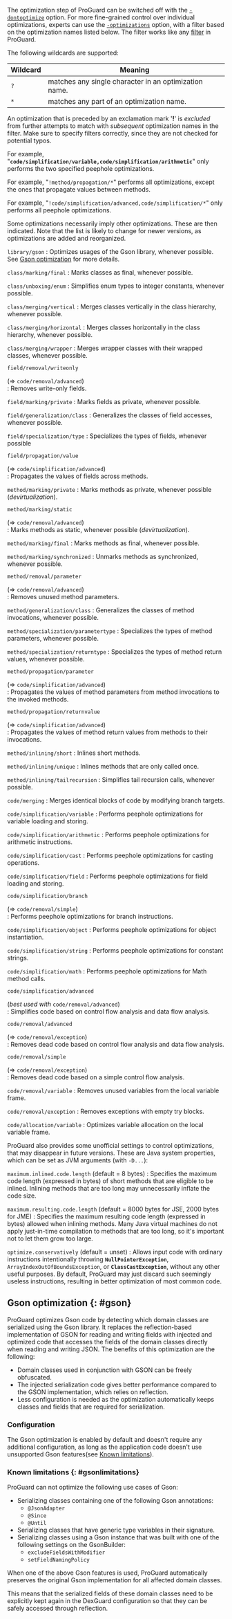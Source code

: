 The optimization step of ProGuard can be switched off with the
[`-dontoptimize`](usage.md#dontoptimize) option. For more fine-grained
control over individual optimizations, experts can use the
[`-optimizations`](usage.md#optimizations) option, with a filter based
on the optimization names listed below. The filter works like any
[filter](usage.md#filters) in ProGuard.

The following wildcards are supported:

| Wildcard | Meaning
|-----|-------------------------------------------------------
| `?` | matches any single character in an optimization name.
| `*` | matches any part of an optimization name.

An optimization that is preceded by an exclamation mark '**!**' is
*excluded* from further attempts to match with *subsequent* optimization
names in the filter. Make sure to specify filters correctly, since they
are not checked for potential typos.

For example,
"**`code/simplification/variable,code/simplification/arithmetic`**" only
performs the two specified peephole optimizations.

For example, "`!method/propagation/*`" performs all optimizations,
except the ones that propagate values between methods.

For example, "`!code/simplification/advanced,code/simplification/*`"
only performs all peephole optimizations.

Some optimizations necessarily imply other optimizations. These are then
indicated. Note that the list is likely to change for newer versions, as
optimizations are added and reorganized.

`library/gson`
: Optimizes usages of the Gson library, whenever possible. See [Gson
  optimization](optimizations.md#gson) for more details.

`class/marking/final`
: Marks classes as final, whenever possible.

`class/unboxing/enum`
: Simplifies enum types to integer constants, whenever possible.

`class/merging/vertical`
: Merges classes vertically in the class hierarchy, whenever possible.

`class/merging/horizontal`
: Merges classes horizontally in the class hierarchy, whenever possible.

`class/merging/wrapper`
: Merges wrapper classes with their wrapped classes, whenever possible.

`field/removal/writeonly`<div>(⇒ `code/removal/advanced`)</div>
: Removes write-only fields.

`field/marking/private`
: Marks fields as private, whenever possible.

`field/generalization/class`
: Generalizes the classes of field accesses, whenever possible.

`field/specialization/type`
: Specializes the types of fields, whenever possible

`field/propagation/value`<div>(⇒ `code/simplification/advanced`)</div>
: Propagates the values of fields across methods.

`method/marking/private`
: Marks methods as private, whenever possible (*devirtualization*).

`method/marking/static`<div>(⇒ `code/removal/advanced`)</div>
: Marks methods as static, whenever possible (*devirtualization*).

`method/marking/final`
: Marks methods as final, whenever possible.

`method/marking/synchronized`
: Unmarks methods as synchronized, whenever possible.

`method/removal/parameter`<div>(⇒ `code/removal/advanced`)</div>
: Removes unused method parameters.

`method/generalization/class`
: Generalizes the classes of method invocations, whenever possible.

`method/specialization/parametertype`
: Specializes the types of method parameters, whenever possible.

`method/specialization/returntype`
: Specializes the types of method return values, whenever possible.

`method/propagation/parameter`<div>(⇒ `code/simplification/advanced`)</div>
: Propagates the values of method parameters from method invocations to the
  invoked methods.

`method/propagation/returnvalue`<div>(⇒ `code/simplification/advanced`)</div>
: Propagates the values of method return values from methods to their
  invocations.

`method/inlining/short`
: Inlines short methods.

`method/inlining/unique`
: Inlines methods that are only called once.

`method/inlining/tailrecursion`
: Simplifies tail recursion calls, whenever possible.

`code/merging`
: Merges identical blocks of code by modifying branch targets.

`code/simplification/variable`
: Performs peephole optimizations for variable loading and storing.

`code/simplification/arithmetic`
: Performs peephole optimizations for arithmetic instructions.

`code/simplification/cast`
: Performs peephole optimizations for casting operations.

`code/simplification/field`
: Performs peephole optimizations for field loading and storing.

`code/simplification/branch`<div>(⇒ `code/removal/simple`)</div>
: Performs peephole optimizations for branch instructions.

`code/simplification/object`
: Performs peephole optimizations for object instantiation.

`code/simplification/string`
: Performs peephole optimizations for constant strings.

`code/simplification/math`
: Performs peephole optimizations for Math method calls.

`code/simplification/advanced`<div>(*best used with* `code/removal/advanced`)</div>
: Simplifies code based on control flow analysis and data flow analysis.

`code/removal/advanced`<div>(⇒ `code/removal/exception`)</div>
: Removes dead code based on control flow analysis and data flow analysis.

`code/removal/simple`<div>(⇒ `code/removal/exception`)</div>
: Removes dead code based on a simple control flow analysis.

`code/removal/variable`
: Removes unused variables from the local variable frame.

`code/removal/exception`
: Removes exceptions with empty try blocks.

`code/allocation/variable`
: Optimizes variable allocation on the local variable frame.

ProGuard also provides some unofficial settings to control
optimizations, that may disappear in future versions. These are Java
system properties, which can be set as JVM arguments (with `-D...`):

`maximum.inlined.code.length` (default = 8 bytes)
: Specifies the maximum code length (expressed in bytes) of short methods
  that are eligible to be inlined. Inlining methods that are too long may
  unnecessarily inflate the code size.

`maximum.resulting.code.length` (default = 8000 bytes for JSE, 2000 bytes for JME)
: Specifies the maximum resulting code length (expressed in bytes) allowed
  when inlining methods. Many Java virtual machines do not apply just-in-time
  compilation to methods that are too long, so it's important not to let them
  grow too large.

`optimize.conservatively` (default = unset)
: Allows input code with ordinary instructions intentionally throwing
  **`NullPointerException`**, `ArrayIndexOutOfBoundsException`, or
  **`ClassCastException`**, without any other useful purposes. By default,
  ProGuard may just discard such seemingly useless instructions,
  resulting in better optimization of most common code.

## Gson optimization {: #gson}

ProGuard optimizes Gson code by detecting which domain classes are serialized
using the Gson library. It replaces the reflection-based implementation of
GSON for reading and writing fields with injected and optimized code that
accesses the fields of the domain classes directly when reading and writing
JSON. The benefits of this optimization are the following:

- Domain classes used in conjunction with GSON can be freely obfuscated.
- The injected serialization code gives better performance compared to the
  GSON implementation, which relies on reflection.
- Less configuration is needed as the optimization automatically keeps classes
  and fields that are required for serialization.

### Configuration

The Gson optimization is enabled by default and doesn't require any additional
configuration, as long as the application code doesn't use unsupported Gson
features(see [Known limitations](optimizations.md#gsonlimitations)).

### Known limitations {: #gsonlimitations}

ProGuard can not optimize the following use cases of Gson:

- Serializing classes containing one of the following Gson annotations:
    - `@JsonAdapter`
    - `@Since`
    - `@Until`
- Serializing classes that have generic type variables in their signature.
- Serializing classes using a Gson instance that was built with one of the
  following settings on the GsonBuilder:
    - `excludeFieldsWithModifier`
    - `setFieldNamingPolicy`

When one of the above Gson features is used, ProGuard automatically preserves
the original Gson implementation for all affected domain classes.

This means that the serialized fields of these domain classes need to be
explicitly kept again  in the DexGuard configuration so that they can be
safely accessed through reflection.

